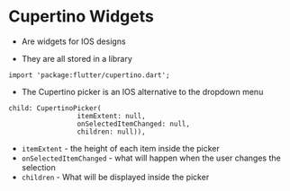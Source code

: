  # Cupertino Widgets

 - Are widgets for IOS designs

 - They are all stored in a library

 `import 'package:flutter/cupertino.dart';`

 - The Cupertino picker is an IOS alternative to the dropdown menu

 ```
 child: CupertinoPicker(
                  itemExtent: null,
                  onSelectedItemChanged: null,
                  children: null)),
 ```

 - `itemExtent` - the height of each item inside the picker
 - `onSelectedItemChanged` - what will happen when the user changes the selection
 - `children` - What will be displayed inside the picker


